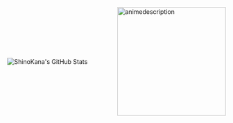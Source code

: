 <div style="display: flex; align-items: center; justify-content: space-between;">
  <div>
    <img src="https://github-readme-stats.vercel.app/api?username=ShinoKana&show_icons=true&theme=monokai" alt="ShinoKana's GitHub Stats" />
  </div>
  <div>
    <img src="https://count.getloli.com/get/@ShinoKana?theme=asoul" alt="animedescription" width="250" />
  </div>
</div>


<!--

**ShinoKana/ShinoKana** is a ✨ _special_ ✨ repository because its `README.md` (this file) appears on your GitHub profile.

Here are some ideas to get you started: 

- 🔭 I’m currently working on something cool!
- 🌱 I’m currently learning with help from docs.github.com
- 👯 I’m looking to collaborate on ...
- 🤔 I’m looking for help with ...
- 💬 Ask me about GitHub
- 📫 How to reach me: ...
- 😄 Pronouns: ...
- ⚡ Fun fact: ...
-->
